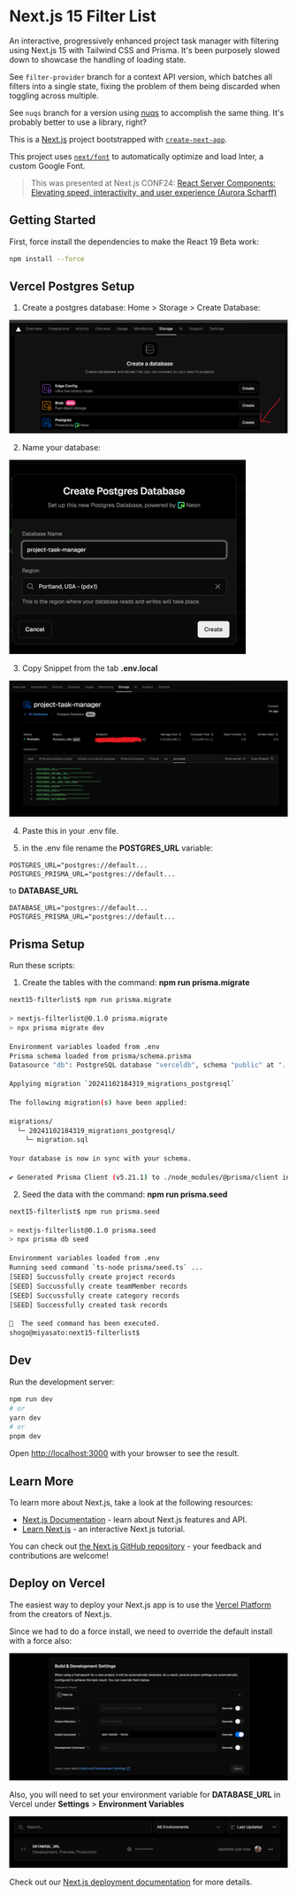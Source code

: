 # Next.js 15 Filter List

An interactive, progressively enhanced project task manager with filtering using Next.js 15 with Tailwind CSS and Prisma. It's been purposely slowed down to showcase the handling of loading state.

See `filter-provider` branch for a context API version, which batches all filters into a single state, fixing the problem of them being discarded when toggling across multiple.

See `nuqs` branch for a version using [nuqs](https://nuqs.47ng.com/) to accomplish the same thing. It's probably better to use a library, right?

This is a [Next.js](https://nextjs.org/) project bootstrapped with [`create-next-app`](https://github.com/vercel/next.js/tree/canary/packages/create-next-app).

This project uses [`next/font`](https://nextjs.org/docs/basic-features/font-optimization) to automatically optimize and load Inter, a custom Google Font.

> This was presented at Next.js CONF24:
> [React Server Components: Elevating speed, interactivity, and user experience (Aurora Scharff)](https://www.youtube.com/watch?v=CvAySC5ex9c)

## Getting Started

First, force install the dependencies to make the React 19 Beta work:

```bash
npm install --force
```

## Vercel Postgres Setup

1. Create a postgres database: Home > Storage > Create Database:

![](readme/vercel-create-postgres.png)

2. Name your database:

<img src="readme/vercel-database-name.png" width="428" />

3. Copy Snippet from the tab **.env.local**

![](readme/vercel-env-local.png)

4. Paste this in your .env file.

5. in the .env file rename the **POSTGRES_URL** variable:

```
POSTGRES_URL="postgres://default...
POSTGRES_PRISMA_URL="postgres://default...
```

to **DATABASE_URL**

```
DATABASE_URL="postgres://default...
POSTGRES_PRISMA_URL="postgres://default...
```

## Prisma Setup

Run these scripts:

1. Create the tables with the command: **npm run prisma.migrate**

```bash
next15-filterlist$ npm run prisma.migrate

> nextjs-filterlist@0.1.0 prisma.migrate
> npx prisma migrate dev

Environment variables loaded from .env
Prisma schema loaded from prisma/schema.prisma
Datasource "db": PostgreSQL database "verceldb", schema "public" at "...edited..."

Applying migration `20241102184319_migrations_postgresql`

The following migration(s) have been applied:

migrations/
  └─ 20241102184319_migrations_postgresql/
    └─ migration.sql

Your database is now in sync with your schema.

✔ Generated Prisma Client (v5.21.1) to ./node_modules/@prisma/client in 216ms
```

2. Seed the data with the command: **npm run prisma.seed**

```bash
next15-filterlist$ npm run prisma.seed

> nextjs-filterlist@0.1.0 prisma.seed
> npx prisma db seed

Environment variables loaded from .env
Running seed command `ts-node prisma/seed.ts` ...
[SEED] Succussfully create project records
[SEED] Succussfully create teamMember records
[SEED] Succussfully create category records
[SEED] Successfully created task records

🌱  The seed command has been executed.
shogo@miyasato:next15-filterlist$
```

## Dev

Run the development server:

```bash
npm run dev
# or
yarn dev
# or
pnpm dev
```

Open [http://localhost:3000](http://localhost:3000) with your browser to see the result.

## Learn More

To learn more about Next.js, take a look at the following resources:

- [Next.js Documentation](https://nextjs.org/docs) - learn about Next.js features and API.
- [Learn Next.js](https://nextjs.org/learn) - an interactive Next.js tutorial.

You can check out [the Next.js GitHub repository](https://github.com/vercel/next.js/) - your feedback and contributions are welcome!

## Deploy on Vercel

The easiest way to deploy your Next.js app is to use the [Vercel Platform](https://vercel.com/new?utm_medium=default-template&filter=next.js&utm_source=create-next-app&utm_campaign=create-next-app-readme) from the creators of Next.js.

Since we had to do a force install, we need to override the default install with a force also:

![](readme/vercel-npm-install-force.png)

Also, you will need to set your environment variable for **DATABASE_URL** in Vercel under **Settings** > **Environment Variables**

![](readme/vercel-environment-variable.png)

Check out our [Next.js deployment documentation](https://nextjs.org/docs/deployment) for more details.
